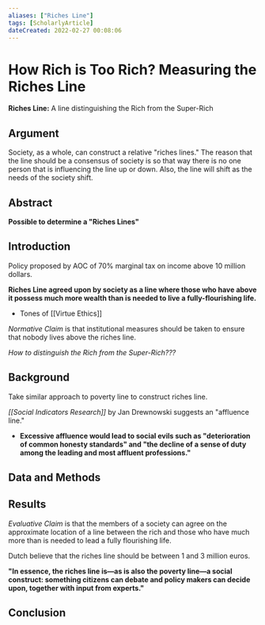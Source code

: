 ```yaml
---
aliases: ["Riches Line"] 
tags: [ScholarlyArticle] 
dateCreated: 2022-02-27 00:08:06
---
```

# How Rich is Too Rich? Measuring the Riches Line
**Riches Line:** A line distinguishing the Rich from the Super-Rich

## Argument
Society, as a whole, can construct a relative "riches lines." The reason that the line should be a consensus of society is so that way there is no one person that is influencing the line up or down. Also, the line will shift as the needs of the society shift.

## Abstract
**Possible to determine a "Riches Lines"**

## Introduction
Policy proposed by AOC of 70% marginal tax on income above 10 million dollars.

**Riches Line agreed upon by society as a line where those who have above it possess much more wealth than is needed to live a fully-flourishing life.** 
- Tones of [[Virtue Ethics]]

*Normative Claim* is that institutional measures should be taken to ensure that nobody lives above the riches line.

*How to distinguish the Rich from the Super-Rich???*

## Background
Take similar approach to poverty line to construct riches line.

*[[Social Indicators Research]]* by Jan Drewnowski suggests an "affluence line."
- **Excessive affluence would lead to social evils such as "deterioration of common honesty standards" and "the decline of a sense of duty among the leading and most affluent professions."**

## Data and Methods

## Results 
*Evaluative Claim* is that the members of a society can agree on the approximate location of a line between the rich and those who have much more than is needed to lead a fully flourishing life. 

Dutch believe that the riches line should be between 1 and 3 million euros.

**"In essence, the riches line is—as is also the poverty line—a social construct: something citizens can debate and policy makers can decide upon, together with input from experts."**

## Conclusion
